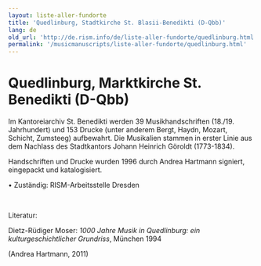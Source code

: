```yaml
---
layout: liste-aller-fundorte
title: 'Quedlinburg, Stadtkirche St. Blasii-Benedikti (D-Qbb)'
lang: de
old_url: 'http://de.rism.info/de/liste-aller-fundorte/quedlinburg.html'
permalink: '/musicmanuscripts/liste-aller-fundorte/quedlinburg.html'
---
```



# Quedlinburg, Marktkirche St. Benedikti (D-Qbb)

Im Kantoreiarchiv St. Benedikti werden 39 Musikhandschriften (18./19. Jahrhundert) und 153 Drucke (unter anderem Bergt, Haydn, Mozart, Schicht, Zumsteeg) aufbewahrt. Die Musikalien stammen in erster Linie aus dem Nachlass des Stadtkantors Johann Heinrich Göroldt (1773-1834).

Handschriften und Drucke wurden 1996 durch Andrea Hartmann signiert, eingepackt und katalogisiert.

• Zuständig: RISM-Arbeitsstelle Dresden

&nbsp;

Literatur:

Dietz-Rüdiger Moser: _1000 Jahre Musik in Quedlinburg: ein kulturgeschichtlicher Grundriss_, München 1994

(Andrea Hartmann, 2011)

